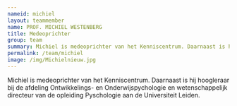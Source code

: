 ```yaml
---
nameid: michiel
layout: teammember
name: PROF. MICHIEL WESTENBERG
title: Medeoprichter 
group: team
summary: Michiel is medeoprichter van het Kenniscentrum. Daarnaast is hij hoogleraar bij de afdeling Ontwikkelings- en Onderwijspychologie aan de Universiteit Leiden.
permalink: /team/michiel
image: /img/Michielnieuw.jpg
---
```


Michiel is medeoprichter van het Kenniscentrum. Daarnaast is hij hoogleraar bij de afdeling Ontwikkelings- en Onderwijspychologie en wetenschappelijk directeur van de opleiding Pyschologie aan de Universiteit Leiden.
